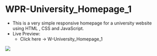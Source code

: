 # WPR-University_Homepage_1
<ul>
<li>This is a very simple responsive homepage for a university website using HTML , CSS and JavaScript. </li>
<li>
  Live Preview:
  <ul>
    <li>Click here -> <a style="text-decoration:none;" href="https://w-university-homepage-1.netlify.app/" target="_blank">W-University_Homepage_1</li>
  </ul>
</li>
</ul>
<img src="https://user-images.githubusercontent.com/77352464/202309440-2aa626a1-4b9b-4f6c-bd48-a20d4224a051.png">



